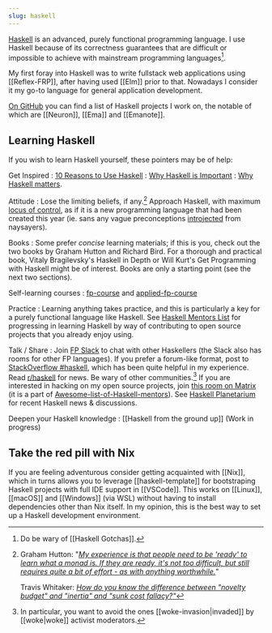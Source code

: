```yaml
---
slug: haskell
---
```


[Haskell](https://www.haskell.org/) is an advanced, purely functional programming language. I use Haskell because of its correctness guarantees that are difficult or impossible to achieve with mainstream programming languages[^gotcha].

[^gotcha]: Do be wary of [[Haskell Gotchas]].

My first foray into Haskell was to write fullstack web applications using [[Reflex-FRP]], after having used [[Elm]] prior to that. Nowadays I consider it my go-to language for general application development.

[On GitHub](https://github.com/srid) you can find a list of Haskell projects I work on, the notable of which are [[Neuron]], [[Ema]] and [[Emanote]].

## Learning Haskell

If you wish to learn Haskell yourself, these pointers may be of help:

Get Inspired
: [10 Reasons to Use Haskell](https://serokell.io/blog/10-reasons-to-use-haskell)
: [Why Haskell is Important](https://www.tweag.io/blog/2019-09-06-why-haskell-is-important/)
: [Why Haskell matters](https://wiki.haskell.org/Why_Haskell_matters).

Attitude
: Lose the limiting beliefs, if any.[^lb] Approach Haskell, with maximum [locus of control], as if it is a new programming language that had been created this year (ie. sans any vague preconceptions [introjected] from naysayers).

Books
: Some prefer *concise* learning materials; if this is you, check out the two books by Graham Hutton and Richard Bird. For a thorough and practical book, Vitaly Bragilevsky's Haskell in Depth or Will Kurt's Get Programming with Haskell might be of interest. Books are only a starting point (see the next two sections).

Self-learning courses
: [fp-course](https://github.com/system-f/fp-course) and [applied-fp-course](https://github.com/qfpl/applied-fp-course)

Practice
: Learning anything takes practice, and this is particularly a key for a purely functional language like Haskell. See [Haskell Mentors List](https://willbasky.github.io/Awesome-list-of-Haskell-mentors/) for progressing in learning Haskell by way of contributing to open source projects that you already enjoy using.

Talk / Share
: Join [FP Slack] to chat with other Haskellers (the Slack also has rooms for other FP languages). If you prefer a forum-like format, post to [StackOverflow \#haskell](https://stackoverflow.com/questions/tagged/haskell), which has been quite helpful in my experience. Read [r/haskell](https://old.reddit.com/r/haskell/) for news. Be wary of other communities.[^wk] If you are interested in hacking on my open source projects, join [this room on Matrix](https://matrix.to/#/#srid-haskell:matrix.org) (it is a part of [Awesome-list-of-Haskell-mentors](https://github.com/willbasky/Awesome-list-of-Haskell-mentors)). See [Haskell Planetarium](https://haskell.pl-a.net/) for recent Haskell news & discussions.

Deepen your Haskell knowledge
: [[Haskell from the ground up]] (Work in progress)

[locus of control]: https://www.wikiwand.com/en/Locus_of_control

[^wk]: In particular, you want to avoid the ones [[woke-invasion|invaded]] by [[woke|woke]] activist moderators.

## Take the red pill with Nix

If you are feeling adventurous consider getting acquainted with [[Nix]], which in turns allows you to leverage [[haskell-template]] for bootstraping Haskell projects with full IDE support in [[VSCode]]. This works on [[Linux]], [[macOS]] and [[Windows]] (via WSL) without having to install dependencies other than Nix itself. In my opinion, this is the best way to set up a Haskell development environment.

[FP Slack]: https://fpslack.com
[introjected]: https://archive.is/rUiwZ#selection-187.47-205.10


[^lb]: 
      Graham Hutton: "[*My experience is that people need to be 'ready' to learn what a monad is.  If they are ready, it's not too difficult, but still requires quite a bit of effort - as with anything worthwhile.*](https://archive.is/Teseb)"

      Travis Whitaker: [*How do you know the difference between "novelty budget" and "inertia" and "sunk cost fallacy?"*](https://archive.is/qqEt7)
